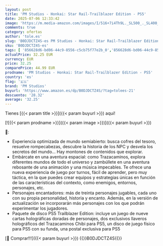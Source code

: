```yaml
---
layout: post
title: 'PM Studios - Honkai: Star Rail-Trailblazer Edition - PS5'
date: 2025-07-06 12:33:42
image: 'https://m.media-amazon.com/images/I/516+7i4Th9L._SL500_._SL400_.jpg'
comments: true
category: ofertas
author: 'tole.es'
slug: 'B0DJDCTZ4S-es PM Studios - Honkai: Star Rail-Trailblazer Edition - PS5'
sku: 'B0DJDCTZ4S-es'
tags: [ '856628d6-bd06-44c9-8556-c5cb75f77e2b_0','856628d6-bd06-44c9-8556-c5cb75f77e2b_2201','856628d6-bd06-44c9-8556-c5cb75f77e2b_3601','Arborist Merchandising Root','Hardware y juegos para PlayStation 5','Juegos para PlayStation 5','Preventa de Videojuegos','Self Service','Special Features Stores','Videojuegos','Videojuegos más esperados','pm studios','ps5','🇪🇸', ]
actualPrice: 32.25 EUR
currency: EUR
price: 32.25
comparePrice: 44.99 EUR
prodname: 'PM Studios - Honkai: Star Rail-Trailblazer Edition - PS5'
country: 'es'
flag: '🇪🇸'
brand: 'PM Studios'
buyurl: 'https://www.amazon.es/dp/B0DJDCTZ4S/?tag=tolees-21'
descuento: '28.32'
average: '32.25'
---
```


Tienes [{{< param title >}}]({{< param buyurl >}}) aqui!

[![{{< param prodname >}}]({{< param image >}})]({{< param buyurl >}})

🔎:

- Experiencia optimizada de mundo semiabierto: busca cofres del tesoro, resuelve rompecabezas, descubre la historia de los NPC y desvela los secretos del mundo... Hay montones de contenidos que explorar.
- Embárcate en una aventura espacial: como Trazacaminos, explora diferentes mundos de todo el universo y zambúllete en una aventura rebosante de una animación y una música impecables. Te ofrece una nueva experiencia de juego por turnos, fácil de aprender, pero muy táctica, en la que puedes crear equipos y estrategias únicas en función de las características del contexto, como enemigos, entornos, personajes, etc.
- Personajes encantadores: más de treinta personajes jugables, cada uno con su propia personalidad, historia y encanto. Además, en la versión de actualización se incorporarán más personajes con los que podrán experimentar los jugadores.
- Paquete de disco PS5 Trailblazer Edition: incluye un juego de nueve cartas holográficas doradas de personajes, dos exclusivos llaveros holográficos del Trazacaminos Chibi para PS5, un disco de juego físico para PS5 con su funda, una postal exclusiva para PS5

[🛒 Comprar!!!]({{< param buyurl >}})
{{<world>}}B0DJDCTZ4S{{</world>}}
